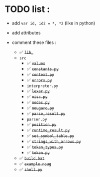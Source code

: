 # TODO list :
* add `var id, id2 = *, *2` (like in python)
* add attributes

* comment these files :
  * ✅ ~~`lib_`~~
  * `src`
    * ✅ ~~`values`~~
    * ✅ ~~`constants.py`~~
    * ✅ ~~`context.py`~~
    * ✅ ~~`errors.py`~~
    * `interpreter.py`
    * ✅ ~~`lexer.py`~~
    * ✅ ~~`misc.py`~~
    * ✅ ~~`nodes.py`~~
    * ✅ ~~`nougaro.py`~~
    * ✅ ~~`parse_result.py`~~
    * `parser.py`
    * ✅ ~~`position.py`~~
    * ✅ ~~`runtime_result.py`~~
    * ✅ ~~`set_symbol_table.py`~~
    * ✅ ~~`strings_with_arrows.py`~~
    * ✅ ~~`token_types.py`~~
    * ✅ ~~`token.py`~~
  * ✅ ~~`build.bat`~~
  * ✅ ~~`example.noug`~~
  * ✅ ~~`shell.py`~~
